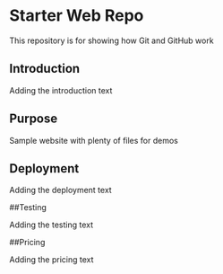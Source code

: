 # Starter Web Repo

This repository is for showing how Git and GitHub work

## Introduction

Adding the introduction text

## Purpose

Sample website with plenty of files for demos

## Deployment

Adding the deployment text

##Testing

Adding the testing text


##Pricing

Adding the pricing text